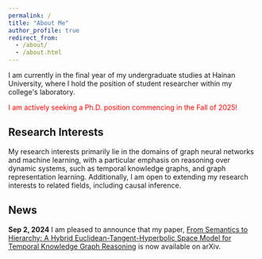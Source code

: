 ```yaml
---
permalink: /
title: "About Me"
author_profile: true
redirect_from: 
  - /about/
  - /about.html
---
```


I am currently in the final year of my undergraduate studies at Hainan University, where I hold the position of student researcher within my college's laboratory.

<font color="red">I am actively seeking a Ph.D. position commencing in the Fall of 2025!</font>


## Research Interests
My research interests primarily lie in the domains of graph neural networks and machine learning, with a particular emphasis on reasoning over dynamic systems, such as temporal knowledge graphs, and graph representation learning. Additionally, I am open to extending my research interests to related fields, including causal inference.

## News
**Sep 2, 2024**
I am pleased to announce that my paper, [From Semantics to Hierarchy: A Hybrid Euclidean-Tangent-Hyperbolic Space Model for Temporal Knowledge Graph Reasoning](http://academicpages.github.io/files/paper1.pdf) is now available on arXiv.